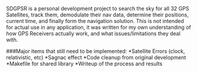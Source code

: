 SDGPSR is a personal development project to search the sky for all 32 GPS Satellites, track them, demodulate their nav data, determine their positions, current time, and finally form the navigation solution. 
This is not intended for actual use in any application, it was written for my own understanding of how GPS Receivers actually work, and what issues/limitations they deal with. 

###Major items that still need to be implemented:
*Satellite Errors (clock, relativistic, etc)
*Sagnac effect
*Code cleanup from original development
*Makefile for shared library
*Writeup of the process and results
